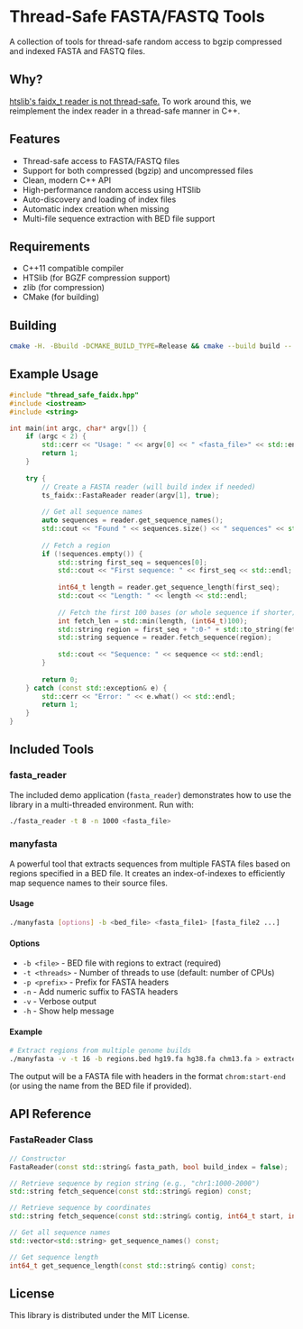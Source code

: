 # Thread-Safe FASTA/FASTQ Tools

A collection of tools for thread-safe random access to bgzip compressed and indexed FASTA and FASTQ files.

## Why?

[htslib's faidx_t reader is not thread-safe.](https://github.com/samtools/htslib/issues/663)
To work around this, we reimplement the index reader in a thread-safe manner in C++.

## Features

- Thread-safe access to FASTA/FASTQ files
- Support for both compressed (bgzip) and uncompressed files
- Clean, modern C++ API
- High-performance random access using HTSlib
- Auto-discovery and loading of index files
- Automatic index creation when missing
- Multi-file sequence extraction with BED file support

## Requirements

- C++11 compatible compiler
- HTSlib (for BGZF compression support)
- zlib (for compression)
- CMake (for building)

## Building

```bash
cmake -H. -Bbuild -DCMAKE_BUILD_TYPE=Release && cmake --build build --
```

## Example Usage

```cpp
#include "thread_safe_faidx.hpp"
#include <iostream>
#include <string>

int main(int argc, char* argv[]) {
    if (argc < 2) {
        std::cerr << "Usage: " << argv[0] << " <fasta_file>" << std::endl;
        return 1;
    }
    
    try {
        // Create a FASTA reader (will build index if needed)
        ts_faidx::FastaReader reader(argv[1], true);
        
        // Get all sequence names
        auto sequences = reader.get_sequence_names();
        std::cout << "Found " << sequences.size() << " sequences" << std::endl;
        
        // Fetch a region
        if (!sequences.empty()) {
            std::string first_seq = sequences[0];
            std::cout << "First sequence: " << first_seq << std::endl;
            
            int64_t length = reader.get_sequence_length(first_seq);
            std::cout << "Length: " << length << std::endl;
            
            // Fetch the first 100 bases (or whole sequence if shorter)
            int fetch_len = std::min(length, (int64_t)100);
            std::string region = first_seq + ":0-" + std::to_string(fetch_len);
            std::string sequence = reader.fetch_sequence(region);
            
            std::cout << "Sequence: " << sequence << std::endl;
        }
        
        return 0;
    } catch (const std::exception& e) {
        std::cerr << "Error: " << e.what() << std::endl;
        return 1;
    }
}
```

## Included Tools

### fasta_reader

The included demo application (`fasta_reader`) demonstrates how to use the library
in a multi-threaded environment. Run with:

```bash
./fasta_reader -t 8 -n 1000 <fasta_file>
```

### manyfasta

A powerful tool that extracts sequences from multiple FASTA files based on regions specified in a BED file.
It creates an index-of-indexes to efficiently map sequence names to their source files.

#### Usage

```bash
./manyfasta [options] -b <bed_file> <fasta_file1> [fasta_file2 ...]
```

#### Options

- `-b <file>` - BED file with regions to extract (required)
- `-t <threads>` - Number of threads to use (default: number of CPUs)
- `-p <prefix>` - Prefix for FASTA headers
- `-n` - Add numeric suffix to FASTA headers
- `-v` - Verbose output
- `-h` - Show help message

#### Example

```bash
# Extract regions from multiple genome builds
./manyfasta -v -t 16 -b regions.bed hg19.fa hg38.fa chm13.fa > extracted_sequences.fa
```

The output will be a FASTA file with headers in the format `chrom:start-end` (or using the name from the BED file if provided).

## API Reference

### FastaReader Class

```cpp
// Constructor
FastaReader(const std::string& fasta_path, bool build_index = false);

// Retrieve sequence by region string (e.g., "chr1:1000-2000")
std::string fetch_sequence(const std::string& region) const;

// Retrieve sequence by coordinates
std::string fetch_sequence(const std::string& contig, int64_t start, int64_t end) const;

// Get all sequence names
std::vector<std::string> get_sequence_names() const;

// Get sequence length
int64_t get_sequence_length(const std::string& contig) const;
```

## License

This library is distributed under the MIT License.
